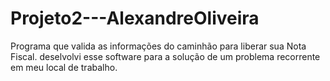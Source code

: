 # Projeto2---AlexandreOliveira
Programa que valida as informações do caminhão para liberar sua Nota Fiscal.
deselvolvi esse software para a solução de um problema recorrente em meu local de trabalho.
